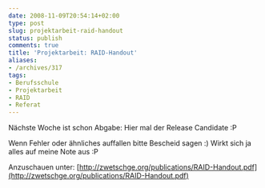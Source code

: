 ```yaml
---
date: 2008-11-09T20:54:14+02:00
type: post
slug: projektarbeit-raid-handout
status: publish
comments: true
title: 'Projektarbeit: RAID-Handout'
aliases:
- /archives/317
tags:
- Berufsschule
- Projektarbeit
- RAID
- Referat
---
```


Nächste Woche ist schon Abgabe: Hier mal der Release Candidate :P

Wenn Fehler oder ähnliches auffallen bitte Bescheid sagen :) Wirkt sich ja alles auf meine Note aus :P

Anzuschauen unter: [http://zwetschge.org/publications/RAID-Handout.pdf](http://zwetschge.org/publications/RAID-Handout.pdf)
